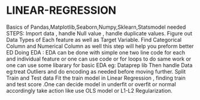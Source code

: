 # LINEAR-REGRESSION

Basics of Pandas,Matplotlib,Seaborn,Numpy,Sklearn,Statsmodel needed
STEPS:
Import data , handle Null value , handle duplicate values.
Figure out Data Types of Each feature as well as Target Variable.
Find Categorical Column and Numerical Column as well this step will help you preform better ED
Doing EDA : EDA can be done with simple one two line code for each and individual feature or one can use code or for loops to do same work or one can use some libarary for basic EDA eg: Dataprep lib
Then handle Data eg:treat Outliers and do encoding as needed before moving further.
Split Train and Test data 
Fit the train model in Linear Regression , finding train and test score .One can decide model in underfit or overfit or normal accordingly take action like use OLS model or L1-L2 Regularization.
